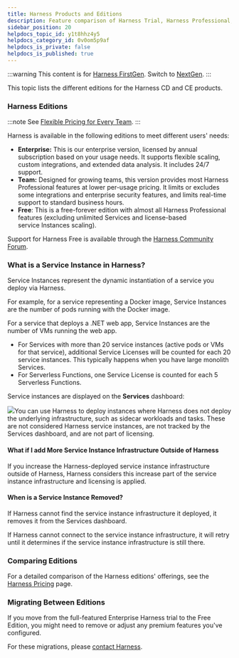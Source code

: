 ```yaml
---
title: Harness Products and Editions
description: Feature comparison of Harness Trial, Harness Professional, Harness Essentials, and Harness Community subscription plans.
sidebar_position: 20
helpdocs_topic_id: y1t8hhz4y5
helpdocs_category_id: 0v0om5p9af
helpdocs_is_private: false
helpdocs_is_published: true
---
```


:::warning
This content is for [Harness FirstGen](/docs/continuous-delivery/get-started/upgrading/upgrade-nextgen-cd.md). Switch to [NextGen](../../get-started/harness-platform-architecture.md).
:::

This topic lists the different editions for the Harness CD and CE products.

### Harness Editions


:::note
See [Flexible Pricing for Every Team](https://harness.io/pricing).
:::

Harness is available in the following editions to meet different users' needs:

* **Enterprise:** This is our enterprise version, licensed by annual subscription based on your usage needs. It supports flexible scaling, custom integrations, and extended data analysis. It includes 24/7 support.
* **Team:** Designed for growing teams, this version provides most Harness Professional features at lower per-usage pricing. It limits or excludes some integrations and enterprise security features, and limits real-time support to standard business hours.
* **Free**: This is a free-forever edition with almost all Harness Professional features (excluding unlimited Services and license-based service Instances scaling).

Support for Harness Free is available through the [Harness Community Forum](https://developer.harness.io/community/).

### What is a Service Instance in Harness?

Service Instances represent the dynamic instantiation of a service you deploy via Harness.

For example, for a service representing a Docker image, Service Instances are the number of pods running with the Docker image.

For a service that deploys a .NET web app, Service Instances are the number of VMs running the web app.

* For Services with more than 20 service instances (active pods or VMs for that service), additional Service Licenses will be counted for each 20 service instances. This typically happens when you have large monolith Services.
* For Serverless Functions, one Service License is counted for each 5 Serverless Functions.

Service instances are displayed on the **Services** dashboard:

![](./static/harness-editions-10.png)You can use Harness to deploy instances where Harness does not deploy the underlying infrastructure, such as sidecar workloads and tasks. These are not considered Harness service instances, are not tracked by the Services dashboard, and are not part of licensing.

#### What if I add More Service Instance Infrastructure Outside of Harness

If you increase the Harness-deployed service instance infrastructure outside of Harness, Harness considers this increase part of the service instance infrastructure and licensing is applied.

#### When is a Service Instance Removed?

If Harness cannot find the service instance infrastructure it deployed, it removes it from the Services dashboard.

If Harness cannot connect to the service instance infrastructure, it will retry until it determines if the service instance infrastructure is still there.

### Comparing Editions

For a detailed comparison of the Harness editions' offerings, see the [Harness Pricing](https://harness.io/pricing/?module=cd) page.

### Migrating Between Editions

If you move from the full-featured Enterprise Harness trial to the Free Edition, you might need to remove or adjust any premium features you've configured.

For these migrations, please [contact Harness](https://harness.io/company/contact-sales).

